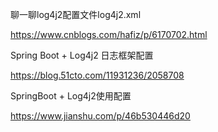 
聊一聊log4j2配置文件log4j2.xml

https://www.cnblogs.com/hafiz/p/6170702.html


Spring Boot + Log4j2 日志框架配置

https://blog.51cto.com/11931236/2058708

SpringBoot + Log4j2使用配置

https://www.jianshu.com/p/46b530446d20


